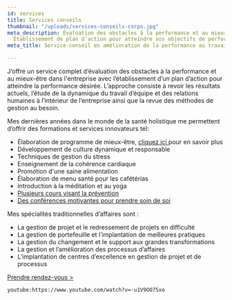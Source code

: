 ```yaml
---
id: services
title: Services conseils
thumbnail: "/uploads/services-conseils-corpo.jpg"
meta_description: Évaluation des obstacles à la performance et au mieux-être en entreprise.
  Établissement de plan d’action pour atteindre vos objectifs de performance.
meta_title: Service-conseil en amélioration de la performance au travail

---
```

J’offre un service complet d’évaluation des obstacles à la performance et au mieux-être dans l'entreprise avec l’établissement d’un plan d’action pour atteindre la performance désirée. L’approche consiste à revoir les résultats actuels, l’étude de la dynamique du travail d’équipe et des relations humaines à l’intérieur de l’entreprise ainsi que la revue des méthodes de gestion au besoin.

Mes dernières années dans le monde de la santé holistique me permettent d’offrir des formations et services innovateurs tel:

* Élaboration de programme de mieux-être, [cliquez ici ](https://cours.nancybilodeau.com/programmemieuxetre)pour en savoir plus
* Développement de culture dynamique et responsable
* Techniques de gestion du stress
* Enseignement de la cohérence cardiaque
* Promotion d'une saine alimentation
* Élaboration de menu santé pour les cafétérias
* Introduction à la méditation et au yoga
* [Plusieurs cours visant la prévention]()
* [Des conférences motivantes pour prendre soin de soi](https://nancybilodeau.com/conference)

Mes spécialités traditionnelles d’affaires sont :

* La gestion de projet et le redressement de projets en difficulté
* La gestion de portefeuille et l’implantation de meilleures pratiques
* La gestion du changement et le support aux grandes transformations
* La gestion et l’amélioration des processus d’affaires
* L’implantation de centres d’excellence en gestion de projet et de processus 

[Prendre rendez-vous >](https://www.gorendezvous.com/homepage/111690)

`youtube:https://www.youtube.com/watch?v=-u1V9OO75xo`